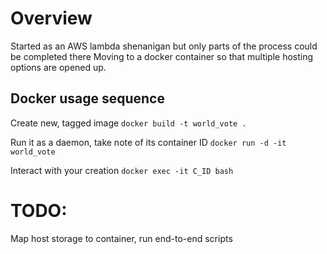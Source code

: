 # Overview
Started as an AWS lambda shenanigan but only parts of the process could be completed there
Moving to a docker container so that multiple hosting options are opened up.

## Docker usage sequence
Create new, tagged image
`docker build -t world_vote .`

Run it as a daemon, take note of its container ID
`docker run -d -it world_vote`

Interact with your creation
`docker exec -it C_ID bash`

# TODO:
Map host storage to container, run end-to-end scripts
